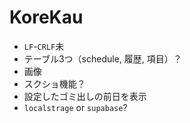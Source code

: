 # KoreKau

- `LF`-`CRLF`未
- テーブル3つ（schedule, 履歴, 項目）？
- 画像
- スクショ機能？
- 設定したゴミ出しの前日を表示
- `localstrage` or `supabase`?